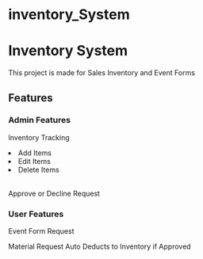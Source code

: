 ﻿# inventory_System

<h1>Inventory System</h1>

<p>This project is made for Sales Inventory and Event Forms</p>

<h2>Features</h2>

<h3>Admin Features</h3>
<p>Inventory Tracking</p>
<li>Add Items</li>
<li>Edit Items</li>
<li>Delete Items</li>
<br>
<p> Approve or Decline Request<p>

<h3>User Features</h3>  
<p>Event Form Request</p>
<p>Material Request Auto Deducts to Inventory if Approved</p>




